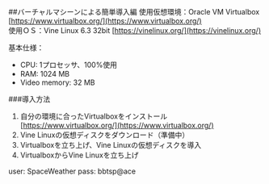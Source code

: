 ##バーチャルマシーンによる簡単導入編
使用仮想環境：Oracle VM Virtualbox [https://www.virtualbox.org/](https://www.virtualbox.org/)  
使用ＯＳ：Vine Linux 6.3 32bit [https://vinelinux.org/](https://vinelinux.org/)  

基本仕様：
* CPU: 1プロセッサ、100%使用
* RAM: 1024 MB
* Video memory: 32 MB

###導入方法
1. 自分の環境に合ったVirtualboxをインストール [https://www.virtualbox.org/](https://www.virtualbox.org/)
2. Vine Linuxの仮想ディスクをダウンロード（準備中）
3. Virtualboxを立ち上げ、Vine Linuxの仮想ディスクを導入
4. VirtualboxからVine Linuxを立ち上げ

user: SpaceWeather
pass: bbtsp@ace
